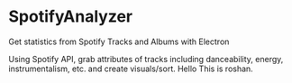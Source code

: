 # SpotifyAnalyzer
Get statistics from Spotify Tracks and Albums with Electron  

Using Spotify API, grab attributes of tracks including danceability, energy, instrumentalism, etc. and create visuals/sort. Hello This is roshan. 
